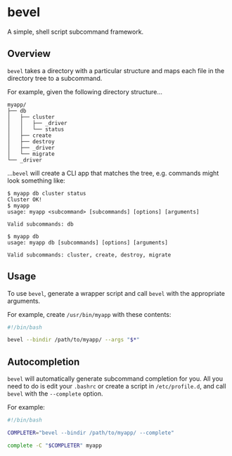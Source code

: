 # bevel

A simple, shell script subcommand framework.

## Overview

``bevel`` takes a directory with a particular structure and maps each file in the
directory tree to a subcommand.

For example, given the following directory structure...

```text
myapp/
├── db
│   ├── cluster
│   │   ├── _driver
│   │   └── status
│   ├── create
│   ├── destroy
│   ├── _driver
│   └── migrate
└── _driver
```

...``bevel`` will create a CLI app that matches the tree, e.g. commands might look
something like:

```text
$ myapp db cluster status
Cluster OK!
$ myapp
usage: myapp <subcommand> [subcommands] [options] [arguments]

Valid subcommands: db

$ myapp db
usage: myapp db [subcommands] [options] [arguments]

Valid subcommands: cluster, create, destroy, migrate

```

## Usage

To use ``bevel``, generate a wrapper script and call ``bevel`` with the appropriate 
arguments.

For example, create ``/usr/bin/myapp`` with these contents:

```bash
#!/bin/bash

bevel --bindir /path/to/myapp/ --args "$*"
```

## Autocompletion

``bevel`` will automatically generate subcommand completion for you. All you need
to do is edit your ``.bashrc`` or create a script in ``/etc/profile.d``, and call
``bevel`` with the ``--complete`` option.

For example:

```bash
#!/bin/bash

COMPLETER="bevel --bindir /path/to/myapp/ --complete"

complete -C "$COMPLETER" myapp
```
